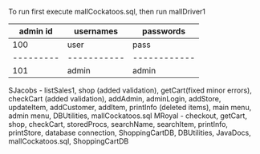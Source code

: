 To run first execute mallCockatoos.sql, then run mallDriver1

admin id | usernames | passwords
---------|-----------|------------
100      | user      |   pass
---------|-----------|------------
101 	 |admin	     |   admin

SJacobs
    - listSales1, shop (added validation), getCart(fixed minor errors), checkCart 
	(added validation), addAdmin, adminLogin, addStore, updateItem, addCustomer,
	addItem, printInfo (deleted items), main menu, admin menu, DBUtilities,
	mallCockatoos.sql
MRoyal 
    - checkout, getCart, shop, checkCart, storedProcs, searchName, searchItem,
	printInfo, printStore, database connection, ShoppingCartDB, DBUtilities,
	JavaDocs, mallCockatoos.sql, ShoppingCartDB





